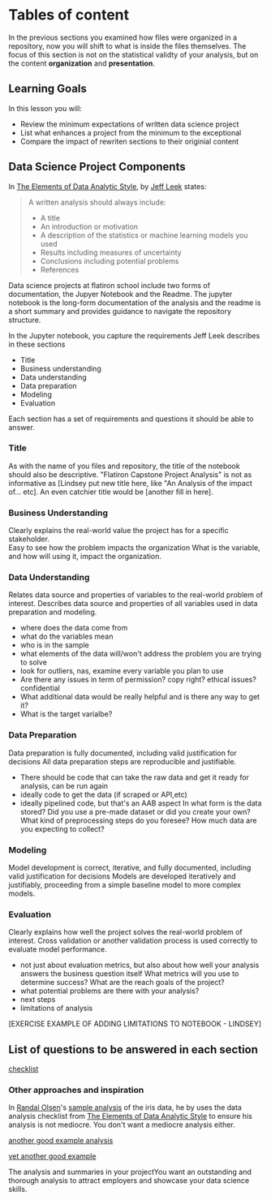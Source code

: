 # Tables of content

In the previous sections you examined how files were organized in a repository, now you will shift to what is inside the files themselves. The focus of this section is not on the statistical validty of your analysis, but on the content **organization** and **presentation**. 

## Learning Goals
In this lesson you will:
- Review the minimum expectations of written data science project
- List what enhances a project from the minimum to the exceptional
- Compare the impact of rewriten sections to their originial content

## Data Science Project Components

In [The Elements of Data Analytic Style](https://leanpub.com/datastyle), by [Jeff Leek](http://jtleek.com/) states: 

> A written analysis should always include: 
> -  A title
> -  An introduction or motivation
> -  A description of the statistics or machine learning models you used
> -  Results including measures of uncertainty
> -  Conclusions including potential problems
> -  References

Data science projects at flatiron school include two forms of documentation, the Jupyer Notebook and the Readme. The jupyter notebook is the long-form documentation of the analysis and the readme is a short summary and provides guidance to navigate the repository structure. 

In the Jupyter notebook, you capture the requirements Jeff Leek describes in these sections

- Title
- Business understanding
- Data understanding
- Data preparation
- Modeling
- Evaluation

Each section has a set of requirements and questions it should be able to answer.

### Title
As with the name of you files  and repository, the title of the notebook should also be descriptive. "Flatiron Capstone Project Analysis"  is  not as  informative as [Lindsey put new title here, like "An Analysis of the impact of...  etc]. An even  catchier title  would be [another fill in here].

### Business Understanding

Clearly explains the real-world value the project has for a specific stakeholder.	
Easy to see how the problem impacts the organization
What is the variable, and how will using it, impact the organization. 

### Data Understanding

Relates data source and properties of variables to the real-world problem of interest.	Describes data source and properties of all variables used in data preparation and modeling.
- where does the data come from
- what do the variables mean
- who is in the sample
- what elements of the data will/won't address the problem you are trying to solve
- look for outliers, nas, examine every variable you plan to use
- Are there any issues in term of permission? copy right? ethical issues? confidential
- What additional data would be really helpful and is there any way to get it?
- What is the target varialbe?

### Data Preparation

Data preparation is fully documented, including valid justification for decisions	All data preparation steps are reproducible and justifiable.

- There should be code that can take the raw data and get it ready for analysis, can be run again
- ideally code to get the data (if scraped or API,etc)
- ideally pipelined code, but that's an AAB aspect
In what form is the data stored?
Did you use a pre-made dataset or did you create your own?
What kind of preprocessing steps do you foresee?
How much data are you expecting to collect?


### Modeling

Model development is correct, iterative, and fully documented, including valid justification for decisions	Models are developed iteratively and justifiably, proceeding from a simple baseline model to more complex models.

### Evaluation

Clearly explains how well the project solves the real-world problem of interest.	Cross validation or another validation process is used correctly to evaluate model performance. 
- not just about evaluation metrics, but also about how well your analysis answers the business question itself
What metrics will you use to determine success?
What are the reach goals of the project?
- what potential problems are there with your analysis?
- next steps
- limitations of analysis

[EXERCISE EXAMPLE OF ADDING LIMITATIONS TO NOTEBOOK - LINDSEY]


## List of questions to be answered in each section
[checklist](https://github.com/learn-co-curriculum/dsc-capstone-submission-checklist)

### Other approaches and inspiration

In [Randal Olsen](http://www.randalolson.com/)'s [sample analysis](https://nbviewer.jupyter.org/github/rhiever/Data-Analysis-and-Machine-Learning-Projects/blob/master/example-data-science-notebook/Example%20Machine%20Learning%20Notebook.ipynb) of the iris data, he by  uses the data analysis checklist from [The Elements of Data Analytic Style](https://leanpub.com/datastyle) to ensure his analysis is not mediocre. You don't want a mediocre analysis either. 

[another good example analysis](https://github.com/guillaume-chevalier/LSTM-Human-Activity-Recognition)

[yet another good example](https://nbviewer.jupyter.org/github/brianckeegan/Bechdel/blob/master/Bechdel_test.ipynb)

The analysis and summaries in your projectYou want an outstanding and thorough analysis to attract employers and showcase your data science skills. 




